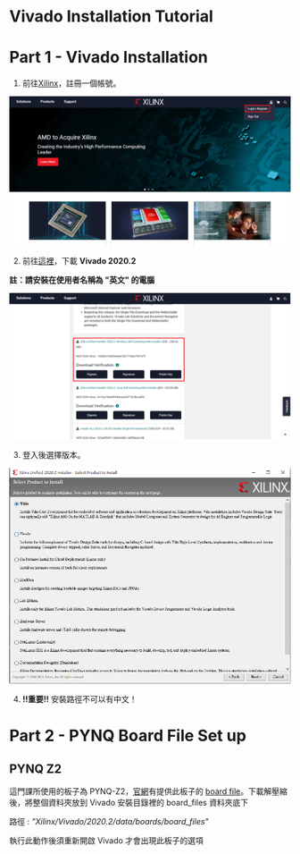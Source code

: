 Vivado Installation Tutorial
============================

# Part 1 - Vivado Installation

1. 前往[Xilinx](https://www.xilinx.com/)，註冊一個帳號。

![Create an Account](images/account2.png)

2. 前往[這裡](https://www.xilinx.com/support/download.html)，下載 **Vivado 2020.2**

  **註：請安裝在使用者名稱為 "英文" 的電腦**

![Download](images/download2.png)

3. 登入後選擇版本。

![Edition](images/vitis.png)

4. **!!重要!!** 安裝路徑不可以有中文！

# Part 2 - PYNQ Board File Set up

## PYNQ Z2

這門課所使用的板子為 PYNQ-Z2，[官網](https://www.tul.com.tw/)有提供此板子的 [board file](https://dpoauwgwqsy2x.cloudfront.net/Download/pynq-z2.zip)。下載解壓縮後，將整個資料夾放到 Vivado 安裝目錄裡的 board_files 資料夾底下   

路徑 : _"Xilinx/Vivado/2020.2/data/boards/board_files"_

執行此動作後須重新開啟 Vivado 才會出現此板子的選項
